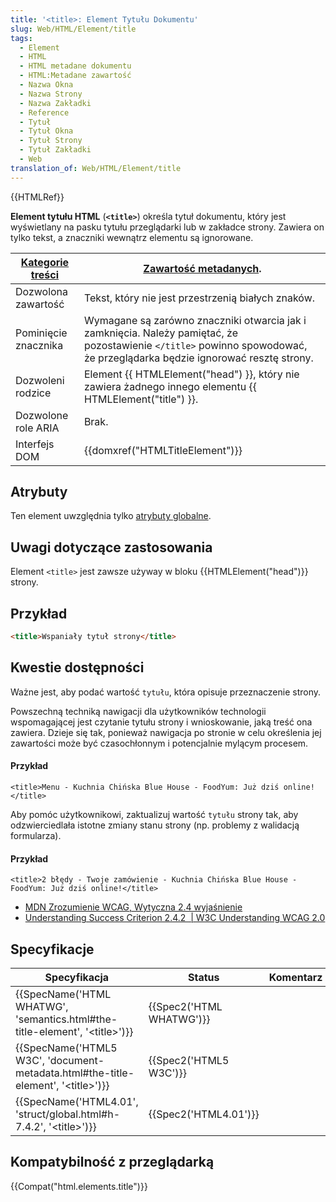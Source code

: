 ```yaml
---
title: '<title>: Element Tytułu Dokumentu'
slug: Web/HTML/Element/title
tags:
  - Element
  - HTML
  - HTML metadane dokumentu
  - HTML:Metadane zawartość
  - Nazwa Okna
  - Nazwa Strony
  - Nazwa Zakładki
  - Reference
  - Tytuł
  - Tytuł Okna
  - Tytuł Strony
  - Tytuł Zakładki
  - Web
translation_of: Web/HTML/Element/title
---
```

{{HTMLRef}}

**Element tytułu HTML** (**`<title>`**) określa tytuł dokumentu, który jest wyświetlany na pasku tytułu przeglądarki lub w zakładce strony. Zawiera on tylko tekst, a znaczniki wewnątrz elementu są ignorowane.

| [Kategorie treści](/pl/docs/Web/Guide/HTML/Content_categories) | [Zawartość metadanych](/pl/docs/Web/Guide/HTML/Content_categories#Metadata_content).                                                                                      |
| -------------------------------------------------------------- | ------------------------------------------------------------------------------------------------------------------------------------------------------------------------- |
| Dozwolona zawartość                                            | Tekst, który nie jest przestrzenią białych znaków.                                                                                                                        |
| Pominięcie znacznika                                           | Wymagane są zarówno znaczniki otwarcia jak i zamknięcia. Należy pamiętać, że pozostawienie `</title>` powinno spowodować, że przeglądarka będzie ignorować resztę strony. |
| Dozwoleni rodzice                                              | Element {{ HTMLElement("head") }}, który nie zawiera żadnego innego elementu {{ HTMLElement("title") }}.                                                 |
| Dozwolone role ARIA                                            | Brak.                                                                                                                                                                     |
| Interfejs DOM                                                  | {{domxref("HTMLTitleElement")}}                                                                                                                                  |

## Atrybuty

Ten element uwzględnia tylko [atrybuty globalne](/pl/docs/Web/HTML/Global_attributes).

## Uwagi dotyczące zastosowania

Element `<title>` jest zawsze używay w bloku {{HTMLElement("head")}} strony.

## Przykład

```html
<title>Wspaniały tytuł strony</title>
```

## Kwestie dostępności

Ważne jest, aby podać wartość `tytułu`, która opisuje przeznaczenie strony.

Powszechną techniką nawigacji dla użytkowników technologii wspomagającej jest czytanie tytułu strony i wnioskowanie, jaką treść ona zawiera. Dzieje się tak, ponieważ nawigacja po stronie w celu określenia jej zawartości może być czasochłonnym i potencjalnie mylącym procesem.

#### Przykład

    <title>Menu - Kuchnia Chińska Blue House - FoodYum: Już dziś online!</title>

Aby pomóc użytkownikowi, zaktualizuj wartość `tytułu` strony tak, aby odzwierciedlała istotne zmiany stanu strony (np. problemy z walidacją formularza).

#### Przykład

    <title>2 błędy - Twoje zamówienie - Kuchnia Chińska Blue House - FoodYum: Już dziś online!</title>

- [MDN Zrozumienie WCAG, Wytyczna 2.4 wyjaśnienie](/pl/docs/Web/Accessibility/Understanding_WCAG/Operable#Guideline_2.4_%E2%80%94_Navigable_Provide_ways_to_help_users_navigate_find_content_and_determine_where_they_are)
- [Understanding Success Criterion 2.4.2  | W3C Understanding WCAG 2.0](https://www.w3.org/TR/UNDERSTANDING-WCAG20/navigation-mechanisms-title.html)

## Specyfikacje

| Specyfikacja                                                                                                         | Status                           | Komentarz |
| -------------------------------------------------------------------------------------------------------------------- | -------------------------------- | --------- |
| {{SpecName('HTML WHATWG', 'semantics.html#the-title-element', '&lt;title&gt;')}}         | {{Spec2('HTML WHATWG')}} |           |
| {{SpecName('HTML5 W3C', 'document-metadata.html#the-title-element', '&lt;title&gt;')}} | {{Spec2('HTML5 W3C')}}     |           |
| {{SpecName('HTML4.01', 'struct/global.html#h-7.4.2', '&lt;title&gt;')}}                     | {{Spec2('HTML4.01')}}     |           |

## Kompatybilność z przeglądarką

{{Compat("html.elements.title")}}
